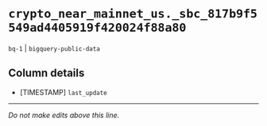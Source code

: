 # `crypto_near_mainnet_us._sbc_817b9f5549ad4405919f420024f88a80`
`bq-1` | `bigquery-public-data`

## Column details
* [TIMESTAMP] `last_update`

-------------------------------------------------------------------------------
*Do not make edits above this line.*
